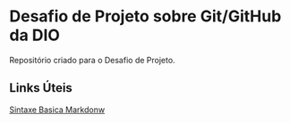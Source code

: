 #  Desafio de Projeto sobre Git/GitHub da DIO
Repositório criado para o Desafio de Projeto.

## Links Úteis


[Sintaxe Basica Markdonw](https://www.markdownguide.org/getting-started/)
